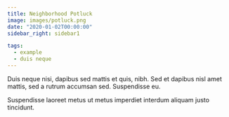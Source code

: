 ```yaml
---
title: Neighborhood Potluck
image: images/potluck.png
date: "2020-01-02T00:00:00"
sidebar_right: sidebar1

tags:
  - example
  - duis neque
---
```

Duis neque nisi, dapibus sed mattis et quis, nibh. Sed et dapibus nisl amet
mattis, sed a rutrum accumsan sed. Suspendisse eu.
<!-- more -->
Suspendisse laoreet metus ut metus imperdiet interdum aliquam justo tincidunt.
